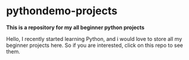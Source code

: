# pythondemo-projects
**This is a repository for my all beginner python projects**

Hello, I recently started learning Python, and i would love to store all my beginner projects here. So if you are interested, click on this repo to see them.
